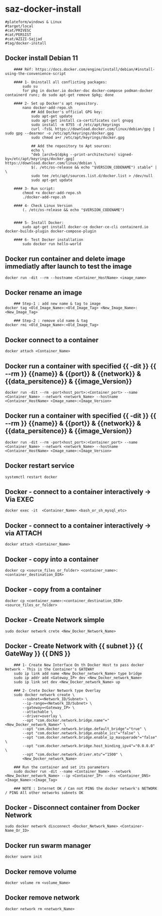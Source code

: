 # saz-docker-install
```
#plateform/windows & Linux
#target/local
#cat/PRIVESC
#cat/PERSIST
#cat/AZIZI-Sajjad
#tag/docker-install
```

## Docker install Debian 11
```
    #### Réf: https://docs.docker.com/engine/install/debian/#install-using-the-convenience-script

    #### 1- Uninstall all conflicting packages:
        sudo su
        for pkg in docker.io docker-doc docker-compose podman-docker containerd runc; do sudo apt-get remove $pkg; done

    #### 2- Set up Docker's apt repository.
        nano docker-add-repo.sh
            ## Add Docker's official GPG key:
            sudo apt-get update
            sudo apt-get install ca-certificates curl gnupg
            sudo install -m 0755 -d /etc/apt/keyrings
            curl -fsSL https://download.docker.com/linux/debian/gpg | sudo gpg --dearmor -o /etc/apt/keyrings/docker.gpg
            sudo chmod a+r /etc/apt/keyrings/docker.gpg

            ## Add the repository to Apt sources:
            echo \
            "deb [arch=$(dpkg --print-architecture) signed-by=/etc/apt/keyrings/docker.gpg] https://download.docker.com/linux/debian \
            $(. /etc/os-release && echo "$VERSION_CODENAME") stable" | \
            sudo tee /etc/apt/sources.list.d/docker.list > /dev/null
            sudo apt-get update

    #### 3- Run script:
        chmod +x docker-add-repo.sh
        ./docker-add-repo.sh

    #### 4- Check Linux Version
        (. /etc/os-release && echo "$VERSION_CODENAME")


    #### 5- Install Docker:
        sudo apt-get install docker-ce docker-ce-cli containerd.io docker-buildx-plugin docker-compose-plugin

    #### 6- Test Docker installation
        sudo docker run hello-world
```


## Docker run container  and delete image immediatly after launch to test the image
```
docker run -dit --rm --hostname <Container_HostName> <image_name>
```


## Docker rename an image 
```
    ### Step-1 : add new name & tag to image
docker tag <Old_Image_Name>:<Old_Image_Tag> <New_Image_Name>:<New_Image_Tag>

    ### Step-2 : remove old name & tag
docker rmi <Old_Image_Name>:<Old_Image_Tag>
```


## Docker connect to a container
```
docker attach <Container_Name>
```


## Docker run a container with specified {{ -dit }} {{ --rm }} {{name}} & {{port}} & {{network}} & {{data_persitence}} & {{image_Version}}
```
docker run -dit --rm -port<host_port>:<Container_port> --name <Container_Name> --network <network_Name> --hostname <Container_HostName> <Image_name>:<Image_Version>
```


## Docker run a container with specified {{ -dit }} {{ --rm }} {{name}} & {{port}} & {{network}} & {{data_persitence}} & {{image_Version}}
```
docker run -dit --rm -port<host_port>:<Container_port> --name <Container_Name> --network <network_Name> --hostname <Container_HostName> <Image_name>:<Image_Version>
```


## Docker restart service
```
systemctl restart docker
```


## Docker - connect to a container  interactively -> Via EXEC  
```
docker exec -it  <Container_Name> <bash_or_sh_mysql_etc>
```


## Docker - connect to a container  interactively -> via ATTACH
```
docker attach <Container_Name>
```


## Docker - copy into a container
```
docker cp <source_files_or_folder> <container_name>:<container_destination_DIR>
```


## Docker - copy from a container
```
docker cp <container_name>:<container_destination_DIR> <source_files_or_folder>
```


## Docker - Create Network simple
```
sudo docker network crete <New_Docker_Network_Name>
```


## Docker - Create Network with {{ subnet }} {{ GateWay }} {{ DNS }}
```
    ### 1- Create New Interface On th Docker Host to pass docker Network - This is the Container's GATEWAY 
    sudo ip link add name <New_Docker_network_Name> type bridge
    sudo ip addr add <Gateway_IP> dev <New_Docker_network_Name>
    sudo ip link set dev <New_Docker_network_Name> up

    ### 2- Crete Docker Network type Overlay
    sudo docker network create \
        --subnet=<Network_ID/Subnet> \
        --ip-range=<Network_ID/Subnet> \
        --gateway=<Gateway_IP> \
        --attachable \
        --driver=overlay \
        --opt "com.docker.network.bridge.name"="<New_Docker_network_Name>" \
        --opt "com.docker.network.bridge.default_bridge"="true" \
        --opt "com.docker.network.bridge.enable_icc"="false" \
        --opt "com.docker.network.bridge.enable_ip_masquerade"="false" \
        --opt "com.docker.network.bridge.host_binding_ipv4"="0.0.0.0" \
        --opt "com.docker.network.driver.mtu"="1500" \
        <New_Docker_network_Name>
    
    ### Run the container and set its parameters
    sudo docker run -dit --name <Container_Name> --network <New_Docker_network_Name> --ip <Container_IP> --dns <Container_DNS> <Image_Name>:<Image_Tag>

    ### NOTE : Internet OK / Can not PING the docker network's NETWORK  / PING All other networks subnets OK 
```


## Docker - Disconnect container from Docker Network 
```
sudo docker network disconnect <Docker_Network_Name> <Container-Name_Or_ID>
```


## Docker run swarm manager
```
docker swarm init
```


## Docker remove volume
```
docker volume rm <volume_Name>
```


## Docker remove network
```
docker network rm <network_Name>
```


